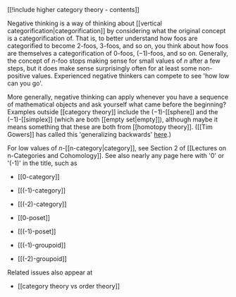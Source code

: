 <div class="rightHandSide toc">
[[!include higher category theory - contents]]
</div>


Negative thinking is a way of thinking about [[vertical categorification|categorification]] by considering what the original concept is a categorification of.  That is, to better understand how foos are categorified to become $2$-foos, $3$-foos, and so on, you think about how foos are themselves a categorification of $0$-foos, $(-1)$-foos, and so on.  Generally, the concept of $n$-foo stops making sense for small values of $n$ after a few steps, but it does make sense surprisingly often for at least some non-positive values.  Experienced negative thinkers can compete to see 'how low can you go'.

More generally, negative thinking can apply whenever you have a sequence of mathematical objects and ask yourself what came before the beginning?  Examples outside [[category theory]] include the $(-1)$-[[sphere]] and the $(-1)$-[[simplex]] (which are both [[empty set|empty]]), although maybe it means something that these are both from [[homotopy theory]].  ([[Tim Gowers]] has called this 'generalizing backwards' [here](http://gowers.wordpress.com/2007/09/19/one-way-of-looking-at-cauchys-theorem/).)

For low values of $n$-[[n-category|category]], see Section 2 of [[Lectures on n-Categories and Cohomology]].  See also nearly any page here with '0' or '(-1)' in the title, such as 

* [[0-category]]

* [[(-1)-category]]

* [[(-2)-category]]

* [[0-poset]]

* [[(-1)-poset]]

* [[(-1)-groupoid]]

* [[(-2)-groupoid]]

Related issues also appear at

* [[category theory vs order theory]]